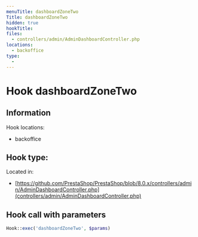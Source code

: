 ```yaml
---
menuTitle: dashboardZoneTwo
Title: dashboardZoneTwo
hidden: true
hookTitle: 
files:
  - controllers/admin/AdminDashboardController.php
locations:
  - backoffice
type:
  - 
---
```


# Hook dashboardZoneTwo

## Information

Hook locations: 
  - backoffice

Hook type: 
  - 

Located in: 
  - [https://github.com/PrestaShop/PrestaShop/blob/8.0.x/controllers/admin/AdminDashboardController.php](controllers/admin/AdminDashboardController.php)

## Hook call with parameters

```php
Hook::exec('dashboardZoneTwo', $params)
```
